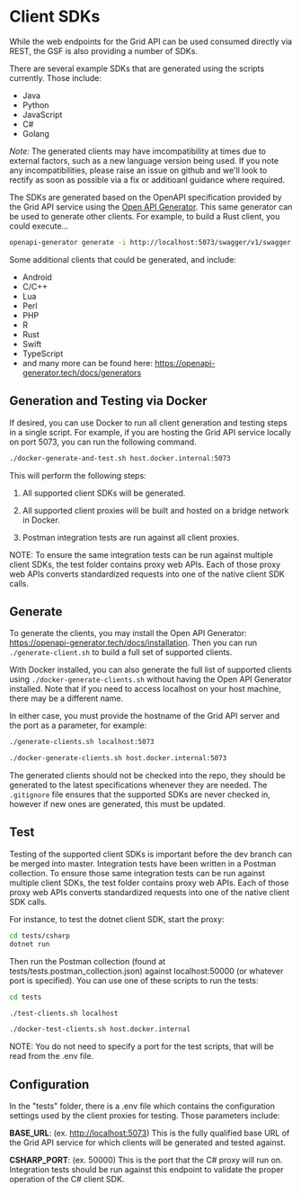 # Client SDKs

While the web endpoints for the Grid API can be used consumed directly via REST,
the GSF is also providing a number of SDKs.

There are several example SDKs that are generated using the scripts currently.
Those include:

- Java
- Python
- JavaScript
- C#
- Golang

_Note:_ The generated clients may have imcompatibility at times due to external
factors, such as a new language version being used. If you note any
incompatibilities, please raise an issue on github and we'll look to rectify as
soon as possible via a fix or additioanl guidance where required.

The SDKs are generated based on the OpenAPI specification provided by the Grid
API service using the [Open API Generator](https://openapi-generator.tech/).
This same generator can be used to generate other clients. For example, to build
a Rust client, you could execute...

```bash
openapi-generator generate -i http://localhost:5073/swagger/v1/swagger.json -g rust -o ./rust
```

Some additional clients that could be generated, and include:

- Android
- C/C++
- Lua
- Perl
- PHP
- R
- Rust
- Swift
- TypeScript
- and many more can be found here:
  <https://openapi-generator.tech/docs/generators>

## Generation and Testing via Docker

If desired, you can use Docker to run all client generation and testing steps in
a single script. For example, if you are hosting the Grid API service locally on
port 5073, you can run the following command.

```bash
./docker-generate-and-test.sh host.docker.internal:5073
```

This will perform the following steps:

1. All supported client SDKs will be generated.

1. All supported client proxies will be built and hosted on a bridge network in
   Docker.

1. Postman integration tests are run against all client proxies.

NOTE: To ensure the same integration tests can be run against multiple client
SDKs, the test folder contains proxy web APIs. Each of those proxy web APIs
converts standardized requests into one of the native client SDK calls.

## Generate

To generate the clients, you may install the Open API Generator:
<https://openapi-generator.tech/docs/installation>. Then you can run
`./generate-client.sh` to build a full set of supported clients.

With Docker installed, you can also generate the full list of supported clients
using `./docker-generate-clients.sh` without having the Open API Generator
installed. Note that if you need to access localhost on your host machine, there
may be a different name.

In either case, you must provide the hostname of the Grid API server and the
port as a parameter, for example:

```bash
./generate-clients.sh localhost:5073

./docker-generate-clients.sh host.docker.internal:5073
```

The generated clients should not be checked into the repo, they should be
generated to the latest specifications whenever they are needed. The
`.gitignore` file ensures that the supported SDKs are never checked in, however
if new ones are generated, this must be updated.

## Test

Testing of the supported client SDKs is important before the dev branch can be
merged into master. Integration tests have been written in a Postman collection.
To ensure those same integration tests can be run against multiple client SDKs,
the test folder contains proxy web APIs. Each of those proxy web APIs converts
standardized requests into one of the native client SDK calls.

For instance, to test the dotnet client SDK, start the proxy:

```bash
cd tests/csharp
dotnet run
```

Then run the Postman collection (found at tests/tests.postman_collection.json)
against localhost:50000 (or whatever port is specified). You can use one of
these scripts to run the tests:

```bash
cd tests

./test-clients.sh localhost

./docker-test-clients.sh host.docker.internal
```

NOTE: You do not need to specify a port for the test scripts, that will be read
from the .env file.

## Configuration

In the "tests" folder, there is a .env file which contains the configuration
settings used by the client proxies for testing. Those parameters include:

**BASE_URL**: (ex. <http://localhost:5073>) This is the fully qualified base URL
of the Grid API service for which clients will be generated and tested against.

**CSHARP_PORT**: (ex. 50000) This is the port that the C# proxy will run on.
Integration tests should be run against this endpoint to validate the proper
operation of the C# client SDK.
